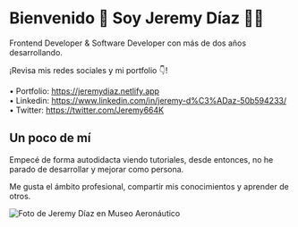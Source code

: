 <h1>Bienvenido 👋 Soy Jeremy Díaz 👨‍💻</h1>
<p>Frontend Developer & Software Developer con más de dos años desarrollando.</p>
<p>¡Revisa mis redes sociales y mi portfolio 👇!</p>

• Portfolio: https://jeremydiaz.netlify.app <br>
• Linkedin: https://www.linkedin.com/in/jeremy-d%C3%ADaz-50b594233/ <br> 
• Twitter: https://twitter.com/Jeremy664K

<h2>Un poco de mí</h2>

<p>Empecé de forma autodidacta viendo tutoriales, desde entonces, no he parado de desarrollar y mejorar como persona.</p>

<p>Me gusta el ámbito profesional, compartir mis conocimientos y aprender de otros.</p>

<img align="center" src="https://jeremydiaz.netlify.app/images/me.webp" alt="Foto de Jeremy Díaz en Museo Aeronáutico">
